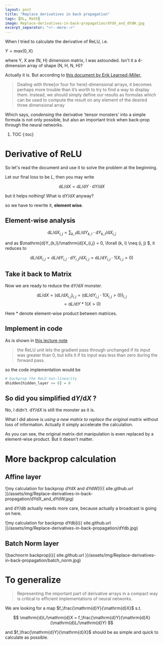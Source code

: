 ```yaml
---
layout: post
title: "Replace derivatives in back propagation"
tags: [DL, Math]
image: Replace-derivatives-in-back-propagation/dYdX_and_dYdW.jpg
excerpt_separator: "<!--more-->"
---
```


When I tried to calculate the derivative of ReLU, i.e.

$Y = max(0, X)$

where Y, X are (N, H) dimension matrix, I was astounded. 
Isn't it a 4-dimension array of shape (N, H, N, H)? 

<!--more-->

Actually it is. But according to [this document by Erik Learned-Miller, ](http://cs231n.stanford.edu/vecDerivs.pdf)

> Dealing with three[or four for here]-dimensional arrays, it becomes perhaps more trouble than it’s worth
  to try to find a way to display them. Instead, we should simply define our results as formulas
  which can be used to compute the result on any element of the desired three dimensional
  array

Which says, _condensing_ the derivative 'tensor monsters' into a simple formula is not only possible,
but also an important trick when back-prop through the neural networks.

1. TOC
{:toc}

# Derivative of ReLU

So let's read the document and use it to solve the problem at the beginning. 

Let our final loss to be $L$, then you may write 

$$
\mathrm{d}L/\mathrm{d}X = \mathrm{d}L/\mathrm{d}Y \cdot \mathrm{d}Y/\mathrm{d}X
$$

but it helps nothing! What is $\mathrm{d}Y/\mathrm{d}X$ anyway?

so we have to rewrite it, __element wise__.

## Element-wise analysis

$$
\mathrm{d}L/\mathrm{d}X_{i,j} = \sum_{k,l} {\mathrm{d}L/\mathrm{d}Y_{k,l} \cdot \mathrm{d}Y_{k,l}/\mathrm{d}X_{i,j}}
$$

and as $\mathrm{d}Y_{k,l}/\mathrm{d}X_{i,j} = 0, \forall (k, l) \neq (i, j) $, 
it reduces to 

$$
\mathrm{d}L/\mathrm{d}X_{i,j}
 = \mathrm{d}L/\mathrm{d}Y_{i,j} \cdot \mathrm{d}Y_{i,j}/\mathrm{d}X_{i,j}
 = \mathrm{d}L/\mathrm{d}Y_{i,j} \cdot 1(X_{i,j}> 0)
$$

## Take it back to Matrix

Now we are ready to reduce the $\mathrm{d}Y/\mathrm{d}X$ monster.

$$
\mathrm{d}L/\mathrm{d}X 
= (\mathrm{d}L/\mathrm{d}X_{i,j})_{i,j}
= (\mathrm{d}L/\mathrm{d}Y_{i,j} \cdot 1(X_{i,j}> 0))_{i,j}
$$
$$
= \mathrm{d}L/\mathrm{d}Y * 1(X > 0)
$$

Here $*$ denote element-wise product between matrices.
 
## Implement in code

As is shown in [this lecture note](http://cs231n.github.io/neural-networks-case-study/#net)

> the ReLU unit lets the gradient pass through unchanged if its input was greater than 0, but kills it if its input was less than zero during the forward pass. 

so the code implementation would be

```python
# backprop the ReLU non-linearity
dhidden[hidden_layer <= 0] = 0
```
 
## So did you simplified $\mathrm{d}Y/\mathrm{d}X$ ?

No, I didn't. 
$\mathrm{d}Y/\mathrm{d}X$ is still the monster as it is.

What I did above is _using a new matrix to replace the original matrix_
without loss of information.
Actually it simply accelerate the calculation.

As you can see, the original matrix-dot manipulation is even replaced by a element-wise product.
But it doesn't matter.

# More backprop calculation 

## Affine layer

 ![my calculation for backprop dYdX and dYdW]({{ site.github.url }}/assets/img/Replace-derivatives-in-back-propagation/dYdX_and_dYdW.jpg)
 
 and $\mathrm{d}Y/\mathrm{d}b$ actually needs more care,
 because actually a broadcast is going on here.
 
 ![my calculation for backprop dYdb]({{ site.github.url }}/assets/img/Replace-derivatives-in-back-propagation/dYdb.jpg)

## Batch Norm layer

![bachnorm backprop]({{ site.github.url }}/assets/img/Replace-derivatives-in-back-propagation/batch_norm.jpg)
 
# To generalize

> Representing the important part of derivative arrays in a compact way is critical to
  efficient implementations of neural networks.
  
We are looking for a map $f_\frac{\mathrm{d}Y}{\mathrm{d}X}$ s.t.

$$
\mathrm{d}L/\mathrm{d}X = f_\frac{\mathrm{d}Y}{\mathrm{d}X}(\mathrm{d}L/\mathrm{d}Y)
$$

and $f_\frac{\mathrm{d}Y}{\mathrm{d}X}$ should be as simple and quick to calculate as possible.



<script type="text/javascript" async
 src="https://cdn.mathjax.org/mathjax/latest/MathJax.js?config=TeX-AMS_CHTML">
</script>
<script type="text/x-mathjax-config">
 MathJax.Hub.Config({tex2jax: {inlineMath: [['$','$'], ['\\(','\\)']]}});
</script>